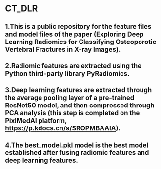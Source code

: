 # CT_DLR

## 1.This is a public repository for the feature files and model files of the paper (Exploring Deep Learning Radiomics for Classifying Osteoporotic Vertebral Fractures in X-ray Images).  
## 2.Radiomic features are extracted using the Python third-party library PyRadiomics.  
## 3.Deep learning features are extracted through the average pooling layer of a pre-trained ResNet50 model, and then compressed through PCA analysis (this step is completed on the PixlMedAI platform, https://p.kdocs.cn/s/SROPMBAAIA).  
## 4.The best_model.pkl model is the best model established after fusing radiomic features and deep learning features.




